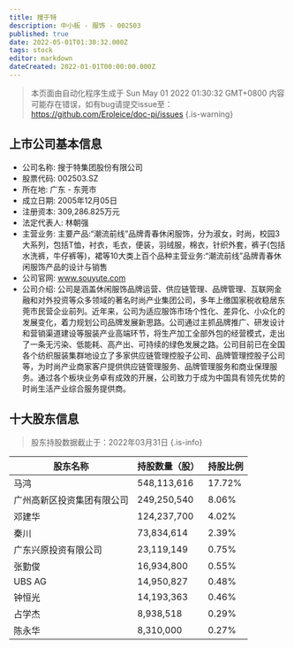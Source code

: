 ```yaml
---
title: 搜于特
description: 中小板 - 服饰 - 002503
published: true
date: 2022-05-01T01:30:32.000Z
tags: stock
editor: markdown
dateCreated: 2022-01-01T00:00:00.000Z
---
```


> 本页面由自动化程序生成于 Sun May 01 2022 01:30:32 GMT+0800
> 内容可能存在错误，如有bug请提交issue至：https://github.com/Eroleice/doc-pi/issues
{.is-warning}

## 上市公司基本信息
- 公司名称: 搜于特集团股份有限公司
- 股票代码: 002503.SZ
- 所在地: 广东 - 东莞市
- 成立日期: 2005年12月05日
- 注册资本: 309,286.825万元
- 法定代表人: 林朝强
- 主营业务: 主要产品:“潮流前线”品牌青春休闲服饰，分为淑女，时尚，校园3大系列，包括T恤，衬衣，毛衣，便装，羽绒服，棉衣，针织外套，裤子(包括水洗裤，牛仔裤等)，裙等10大类上百个品种主营业务:“潮流前线”品牌青春休闲服饰产品的设计与销售
- 公司官网: www.souyute.com
- 公司介绍: 公司是涵盖休闲服饰品牌运营、供应链管理、品牌管理、互联网金融和对外投资等众多领域的著名时尚产业集团公司，多年上缴国家税收稳居东莞市民营企业前列。近年来，公司为适应服饰市场个性化、差异化、小众化的发展变化，着力规划公司品牌发展新思路。公司通过主抓品牌推广、研发设计和营销渠道建设等服装产业高端环节，将生产加工全部外包的经营模式，走出了一条无污染、低能耗、高产出、可持续的绿色发展之路。公司目前已在全国各个纺织服装集群地设立了多家供应链管理控股子公司、品牌管理控股子公司等，为时尚产业商家客户提供供应链管理服务、品牌管理服务和商业保理服务。通过各个板块业务卓有成效的开展，公司致力于成为中国具有领先优势的时尚生活产业综合服务提供商。


## 十大股东信息
> 股东持股数据截止于：2022年03月31日
{.is-info}

| 股东名称 | 持股数量（股） | 持股比例 |
| --- | --- | --- |
| 马鸿 | 548,113,616 | 17.72% |
| 广州高新区投资集团有限公司 | 249,250,540 | 8.06% |
| 邓建华 | 124,237,700 | 4.02% |
| 秦川 | 73,834,614 | 2.39% |
| 广东兴原投资有限公司 | 23,119,149 | 0.75% |
| 张勤俊 | 16,934,800 | 0.55% |
| UBS  AG | 14,950,827 | 0.48% |
| 钟恒光 | 14,193,363 | 0.46% |
| 占学杰 | 8,938,518 | 0.29% |
| 陈永华 | 8,310,000 | 0.27% |




